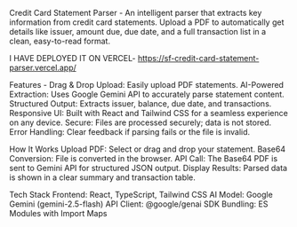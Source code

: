 Credit Card Statement Parser -
An intelligent parser that extracts key information from credit card statements. Upload a PDF to automatically get details like issuer, amount due, due date, and a full transaction list in a clean, easy-to-read format.

I HAVE DEPLOYED IT ON VERCEL- https://sf-credit-card-statement-parser.vercel.app/

Features -
Drag & Drop Upload: Easily upload PDF statements.
AI-Powered Extraction: Uses Google Gemini API to accurately parse statement content.
Structured Output: Extracts issuer, balance, due date, and transactions.
Responsive UI: Built with React and Tailwind CSS for a seamless experience on any device.
Secure: Files are processed securely; data is not stored.
Error Handling: Clear feedback if parsing fails or the file is invalid.

How It Works
Upload PDF: Select or drag and drop your statement.
Base64 Conversion: File is converted in the browser.
API Call: The Base64 PDF is sent to Gemini API for structured JSON output.
Display Results: Parsed data is shown in a clear summary and transaction table.

Tech Stack
Frontend: React, TypeScript, Tailwind CSS
AI Model: Google Gemini (gemini-2.5-flash)
API Client: @google/genai SDK
Bundling: ES Modules with Import Maps
